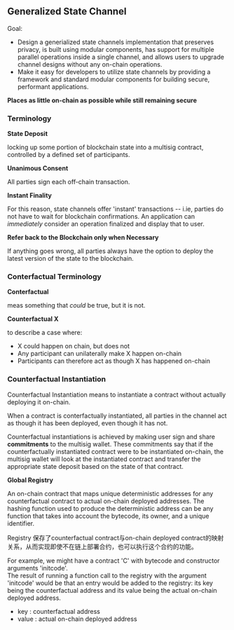 
## Generalized State Channel


Goal:

* Design a generialized state channels implementation that preserves privacy, is built using modular components, has support for multiple parallel operations inside a single channel, and allows users to upgrade channel designs without any on-chain operations.
* Make it easy for developers to utilize state channels by providing a framework and standard modular components for building secure, performant applications.


**Places as little on-chain as possible while still remaining secure**


### Terminology

**State Deposit**

locking up some portion of blockchain state into a multisig contract, controlled by a defined set of participants.

**Unanimous Consent**

All parties sign each off-chain transaction.

**Instant Finality**

For this reason, state channels offer 'instant' transactions -- i.ie, parties do not have to wait for blockchain confirmations.
An application can *immediately* consider an operation finalized and display that to user.

**Refer back to the Blockchain only when Necessary**

If anything goes wrong, all parties always have the option to deploy the latest version of the state to the blockchain.


### Conterfactual Terminology

**Conterfactual**

meas something that *could* be true, but it is not.

**Counterfactual X**

to describe a case where:

* X could happen on chain, but does not
* Any participant can unilaterally make X happen on-chain
* Participants can therefore act as though X has happened on-chain


### Counterfactual Instantiation

Counterfactual Instantiation means to instantiate a contract without actually deploying it on-chain.

When a contract is conterfactually instantiated, all parties in the channel act as though it has been deployed, even though it has not.

Counterfactual instantiations is achieved by making user sign and share **commitments** to the multisig wallet.
These commitments say that if the counterfactually instantiated contract were to be instantiated on-chain, the multisig wallet will look at the instantiated contract and transfer the appropriate state deposit based on the state of that contract.


**Global Registry**

An on-chain contract that maps unique deterministic addresses for any counterfactual contract to actual on-chain deployed addresses.
The hashing function used to produce the deterministic address can be any function that takes into account the bytecode, its owner, and a unique identifier.

Registry 保存了counterfactual contract与on-chain deployed contract的映射关系，从而实现即使不在链上部署合约，也可以执行这个合约的功能。

For example, we might have a contract 'C' with bytecode and constructor arguments 'initcode'.  
The result of running a function call to the registry with the argument 'initcode' would be that an entry
would be added to the registry: its key being the counterfactual address and its value being the actual on-chain deployed address.

* key : counterfactual address
* value : actual on-chain deployed address




